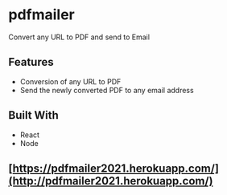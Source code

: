 # pdfmailer

Convert any URL to PDF and send to Email

## Features
-   Conversion of any URL to PDF
-   Send the newly converted PDF to any email address

## Built With

* React
* Node

## [https://pdfmailer2021.herokuapp.com/](http://pdfmailer2021.herokuapp.com/)

